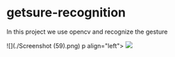 # getsure-recognition
In this project we use opencv  and recognize the gesture

![](./Screenshot (59).png)
p align="left"> <img src="/.Screenshot(59).png" /> </p>


